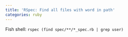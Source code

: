```yaml
---
title: 'RSpec: Find all files with word in path'
categories: ruby
---
```

  
Fish shell: `rspec (find spec/**/*_spec.rb | grep user)`
